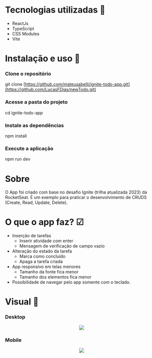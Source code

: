 # Tecnologias utilizadas 🔨

 - ReactJs
 - TypeScript
 - CSS Modules
 - Vite

#  Instalação e uso 🚀

### Clone o repositório
git clone [https://github.com/mateusabelli/ignite-todo-app.git](https://github.com/LucasFDias/newTodo.git)

### Acesse a pasta do projeto
cd ignite-todo-app

### Instale as dependências
npm install

### Execute a aplicação
npm run dev

# Sobre

O App foi criado com base no desafio Ignite (trilha atualizada 2023) da RocketSeat. É um exemplo para praticar o desenvolvimento de CRUDS (Create, Read, Update, Delete).

# O que o app faz? ☑

- Inserção de tarefas
   - Inserir atividade com enter
   - Mensagem de verificação de campo vazio
- Alteração do estado da tarefa
   - Marca como concluído
   - Apaga a tarefa criada
- App responsivo em telas menores
   - Tamanho da fonte fica menor
   - Tamanho dos elementos fica menor
- Possibilidade de navegar pelo app somente com o teclado.

# Visual 🎨

### Desktop
<p align="center">
  <img src="https://github.com/LucasFDias/newTodo/assets/39751095/112a8682-9b99-4398-bf9b-3ec9e3d82219"/>
</p>

### Mobile
<p align="center">
 <img src="https://github.com/LucasFDias/newTodo/assets/39751095/053b906c-b1c2-450f-a14f-9bab6f013e06" />
</p>
